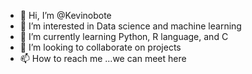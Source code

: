 - 👋 Hi, I’m @Kevinobote
- 👀 I’m interested in Data science and machine learning
- 🌱 I’m currently learning Python, R language, and C
- 💞️ I’m looking to collaborate on projects
- 📫 How to reach me ...we can meet here

<!---
Kevinobote/Kevinobote is a ✨ special ✨ repository because its `README.md` (this file) appears on your GitHub profile.
You can click the Preview link to take a look at your changes.
--->
